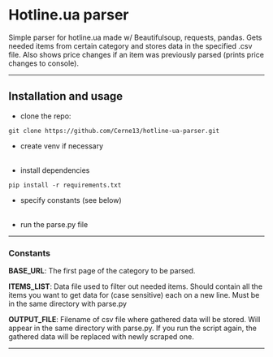 # Hotline.ua parser
Simple parser for hotline.ua made w/ Beautifulsoup, requests, pandas.
Gets needed items from certain category 
and stores data in the specified .csv file.
Also shows price changes if an item was previously parsed 
(prints price changes to console).

***

## Installation and usage

- clone the repo:
```
git clone https://github.com/Cerne13/hotline-ua-parser.git
```

- create venv if necessary
<br></br>

- install dependencies
```
pip install -r requirements.txt
```
- specify constants (see below)
<br></br>

- run the parse.py file

***

### Constants
**BASE_URL**: The first page of the category to be parsed.

**ITEMS_LIST**: Data file used to filter out needed items. Should contain
all the items you want to get data for (case sensitive) each on a new line.
Must be in the same directory with parse.py

**OUTPUT_FILE**: Filename of csv file where gathered data will be stored.
Will appear in the same directory with parse.py.
If you run the script again, the gathered data will be replaced with newly
scraped one.

***

